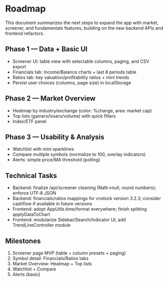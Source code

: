 # Roadmap

This document summarizes the next steps to expand the app with market, screener, and fundamentals features, building on the new backend APIs and frontend refactors.

## Phase 1 — Data + Basic UI

- Screener UI: table view with selectable columns, paging, and CSV export
- Financials tab: Income/Balance charts + last 8 periods table
- Ratios tab: key valuation/profitability ratios + mini trends
- Persist user choices (columns, page size) in localStorage

## Phase 2 — Market Overview

- Heatmap by industry/exchange (color: %change, area: market cap)
- Top lists (gainers/losers/volume) with quick filters
- Index/ETF panel

## Phase 3 — Usability & Analysis

- Watchlist with mini sparklines
- Compare multiple symbols (normalize to 100, overlay indicators)
- Alerts: simple price/MA threshold (polling)

## Technical Tasks

- Backend: finalize /api/screener cleaning (NaN→null, round numbers); enforce UTF‑8 JSON
- Backend: financials/ratios mappings for vnstock version 3.2.3; consider cashflow if available in future versions
- Frontend: adopt AppUtils.time/format everywhere; finish splitting applyDataToChart
- Frontend: modularize Sidebar/Search/Indicator UI; add TrendLineController module

## Milestones

1. Screener page MVP (table + column presets + paging)
2. Symbol detail: Financials/Ratios tabs
3. Market Overview: Heatmap + Top lists
4. Watchlist + Compare
5. Alerts (basic)

